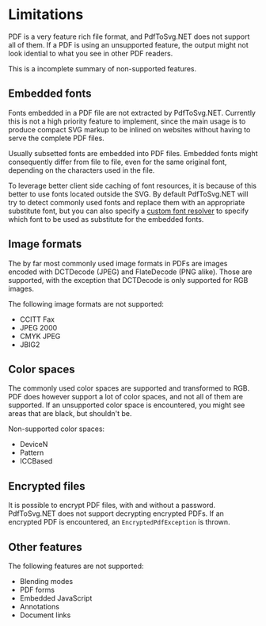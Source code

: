 # Limitations

PDF is a very feature rich file format, and PdfToSvg.NET does not support all of them. If a PDF is using an unsupported feature, the output might not look idential to what you see in other PDF readers.

This is a incomplete summary of non-supported features.

## Embedded fonts

Fonts embedded in a PDF file are not extracted by PdfToSvg.NET. Currently this is not a high priority feature to implement, since the main usage is to produce compact SVG markup to be inlined on websites without having to serve the complete PDF files.

Usually subsetted fonts are embedded into PDF files. Embedded fonts might consequently differ from file to file, even for the same original font, depending on the characters used in the file.

To leverage better client side caching of font resources, it is because of this better to use fonts located outside the SVG. By default PdfToSvg.NET will try to detect commonly used fonts and replace them with an appropriate substitute font, but you can also specify a [custom font resolver](font-resolver.md) to specify which font to be used as substitute for the embedded fonts.

## Image formats

The by far most commonly used image formats in PDFs are images encoded with DCTDecode (JPEG) and FlateDecode (PNG alike). Those are supported, with the exception that DCTDecode is only supported for RGB images.

The following image formats are not supported:

* CCITT Fax
* JPEG 2000
* CMYK JPEG
* JBIG2

## Color spaces

The commonly used color spaces are supported and transformed to RGB. PDF does however support a lot of color spaces, and not all of them are supported. If an unsupported color space is encountered, you might see areas that are black, but shouldn't be.

Non-supported color spaces:

* DeviceN
* Pattern
* ICCBased

## Encrypted files

It is possible to encrypt PDF files, with and without a password. PdfToSvg.NET does not support decrypting encrypted PDFs. If an encrypted PDF is encountered, an `EncryptedPdfException` is thrown.

## Other features

The following features are not supported:

* Blending modes
* PDF forms
* Embedded JavaScript
* Annotations
* Document links

